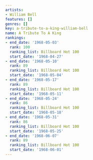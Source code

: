 ```yaml
---
artists:
- William Bell
features: []
genres: []
key: a-tribute-to-a-king-william-bell
name: A Tribute To A King
rankings:
- end_date: '1968-05-03'
  rank: 100
  ranking_list: Billboard Hot 100
  start_date: '1968-04-27'
- end_date: '1968-05-10'
  rank: 89
  ranking_list: Billboard Hot 100
  start_date: '1968-05-04'
- end_date: '1968-05-17'
  rank: 89
  ranking_list: Billboard Hot 100
  start_date: '1968-05-11'
- end_date: '1968-05-24'
  rank: 86
  ranking_list: Billboard Hot 100
  start_date: '1968-05-18'
- end_date: '1968-05-31'
  rank: 86
  ranking_list: Billboard Hot 100
  start_date: '1968-05-25'
- end_date: '1968-06-07'
  rank: 89
  ranking_list: Billboard Hot 100
  start_date: '1968-06-01'
---
```



